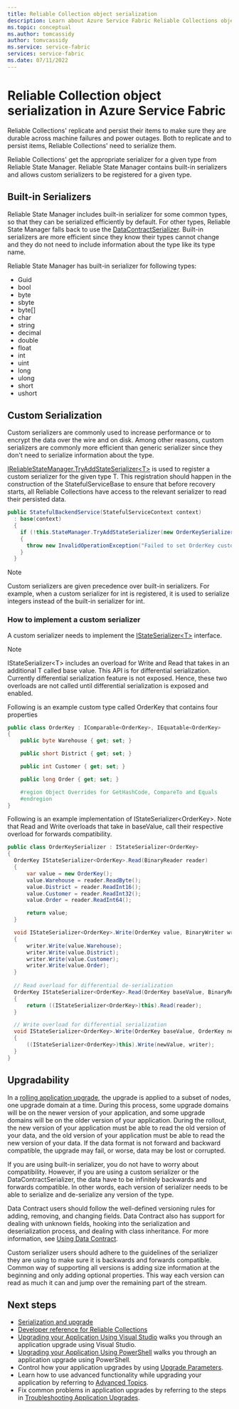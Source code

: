 ```yaml
---
title: Reliable Collection object serialization
description: Learn about Azure Service Fabric Reliable Collections object serialization, including the default strategy and how to define custom serialization.'
ms.topic: conceptual
ms.author: tomcassidy
author: tomvcassidy
ms.service: service-fabric
services: service-fabric
ms.date: 07/11/2022
---
```


# Reliable Collection object serialization in Azure Service Fabric
Reliable Collections' replicate and persist their items to make sure they are durable across machine failures and power outages.
Both to replicate and to persist items, Reliable Collections' need to serialize them.

Reliable Collections' get the appropriate serializer for a given type from Reliable State Manager.
Reliable State Manager contains built-in serializers and allows custom serializers to be registered for a given type.

## Built-in Serializers

Reliable State Manager includes built-in serializer for some common types, so that they can be serialized efficiently by default. 
For other types, Reliable State Manager falls back to use the [DataContractSerializer](/dotnet/api/system.runtime.serialization.datacontractserializer).
Built-in serializers are more efficient since they know their types cannot change and they do not need to include information about the type like its type name.

Reliable State Manager has built-in serializer for following types: 
- Guid
- bool
- byte
- sbyte
- byte[]
- char
- string
- decimal
- double
- float
- int
- uint
- long
- ulong
- short
- ushort

## Custom Serialization

Custom serializers are commonly used to increase performance or to encrypt the data over the wire and on disk. 
Among other reasons, custom serializers are commonly more efficient than generic serializer since they don't need to serialize information about the type. 

[IReliableStateManager.TryAddStateSerializer\<T>](/dotnet/api/microsoft.servicefabric.data.ireliablestatemanager.tryaddstateserializer) is used to register a custom serializer for the given type T.
This registration should happen in the construction of the StatefulServiceBase to ensure that before recovery starts, all Reliable Collections have access to the relevant serializer to read their persisted data.

```csharp
public StatefulBackendService(StatefulServiceContext context)
  : base(context)
  {
    if (!this.StateManager.TryAddStateSerializer(new OrderKeySerializer()))
    {
      throw new InvalidOperationException("Failed to set OrderKey custom serializer");
    }
  }
```

> [!NOTE]
> Custom serializers are given precedence over built-in serializers. 
> For example, when a custom serializer for int is registered, it is used to serialize integers instead of the built-in serializer for int.

### How to implement a custom serializer

A custom serializer needs to implement the [IStateSerializer\<T>](/dotnet/api/microsoft.servicefabric.data.istateserializer-1) interface.

> [!NOTE]
> IStateSerializer\<T> includes an overload for Write and Read that takes in an additional T called base value. 
> This API is for differential serialization. 
> Currently differential serialization feature is not exposed. 
> Hence, these two overloads are not called until differential serialization is exposed and enabled.

Following is an example custom type called OrderKey that contains four properties

```csharp
public class OrderKey : IComparable<OrderKey>, IEquatable<OrderKey>
{
    public byte Warehouse { get; set; }

    public short District { get; set; }

    public int Customer { get; set; }

    public long Order { get; set; }

    #region Object Overrides for GetHashCode, CompareTo and Equals
    #endregion
}
```

Following is an example implementation of IStateSerializer\<OrderKey>.
Note that Read and Write overloads that take in baseValue, call their respective overload for forwards compatibility.

```csharp
public class OrderKeySerializer : IStateSerializer<OrderKey>
{
  OrderKey IStateSerializer<OrderKey>.Read(BinaryReader reader)
  {
      var value = new OrderKey();
      value.Warehouse = reader.ReadByte();
      value.District = reader.ReadInt16();
      value.Customer = reader.ReadInt32();
      value.Order = reader.ReadInt64();

      return value;
  }

  void IStateSerializer<OrderKey>.Write(OrderKey value, BinaryWriter writer)
  {
      writer.Write(value.Warehouse);
      writer.Write(value.District);
      writer.Write(value.Customer);
      writer.Write(value.Order);
  }
  
  // Read overload for differential de-serialization
  OrderKey IStateSerializer<OrderKey>.Read(OrderKey baseValue, BinaryReader reader)
  {
      return ((IStateSerializer<OrderKey>)this).Read(reader);
  }

  // Write overload for differential serialization
  void IStateSerializer<OrderKey>.Write(OrderKey baseValue, OrderKey newValue, BinaryWriter writer)
  {
      ((IStateSerializer<OrderKey>)this).Write(newValue, writer);
  }
}
```

## Upgradability
In a [rolling application upgrade](service-fabric-application-upgrade.md), the upgrade is applied to a subset of nodes, one upgrade domain at a time. 
During this process, some upgrade domains will be on the newer version of your application, and some upgrade domains will be on the older version of your application. 
During the rollout, the new version of your application must be able to read the old version of your data, and the old version of your application must be able to read the new version of your data. 
If the data format is not forward and backward compatible, the upgrade may fail, or worse, data may be lost or corrupted.

If you are using  built-in serializer, you do not have to worry about compatibility.
However, if you are using a custom serializer or the DataContractSerializer, the data have to be infinitely backwards and forwards compatible.
In other words, each version of serializer needs to be able to serialize and de-serialize any version of the type.

Data Contract users should follow the well-defined versioning rules for adding, removing, and changing fields. 
Data Contract also has support for dealing with unknown fields, hooking into the serialization and deserialization process, and dealing with class inheritance. 
For more information, see [Using Data Contract](/dotnet/framework/wcf/feature-details/using-data-contracts).

Custom serializer users should adhere to the guidelines of the serializer they are using to make sure it is backwards and forwards compatible.
Common way of supporting all versions is adding size information at the beginning and only adding optional properties.
This way each version can read as much it can and jump over the remaining part of the stream.

## Next steps
  * [Serialization and upgrade](service-fabric-application-upgrade-data-serialization.md)
  * [Developer reference for Reliable Collections](/dotnet/api/microsoft.servicefabric.data.collections#microsoft_servicefabric_data_collections)
  * [Upgrading your Application Using Visual Studio](service-fabric-application-upgrade-tutorial.md) walks you through an application upgrade using Visual Studio.
  * [Upgrading your Application Using PowerShell](service-fabric-application-upgrade-tutorial-powershell.md) walks you through an application upgrade using PowerShell.
  * Control how your application upgrades by using [Upgrade Parameters](service-fabric-application-upgrade-parameters.md).
  * Learn how to use advanced functionality while upgrading your application by referring to [Advanced Topics](service-fabric-application-upgrade-advanced.md).
  * Fix common problems in application upgrades by referring to the steps in [Troubleshooting Application Upgrades](service-fabric-application-upgrade-troubleshooting.md).
